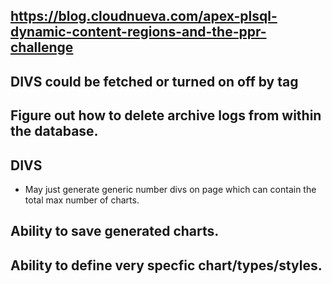 

## https://blog.cloudnueva.com/apex-plsql-dynamic-content-regions-and-the-ppr-challenge

## DIVS could be fetched or turned on off by tag 

## Figure out how to delete archive logs from within the database.

## DIVS

* May just generate generic number divs on page which can contain the total max number of charts.

## Ability to save generated charts.

## Ability to define very specfic chart/types/styles.

